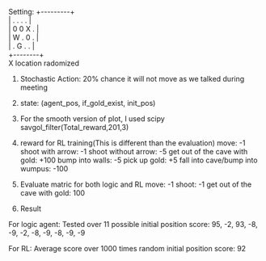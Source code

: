Setting:
+---------+  <br />
| . . . . |  <br />
| 0 0 X . |  <br />
| W . 0 . |  <br />
| . G . . |  <br />
+--------+  <br />
X location radomized

1. Stochastic Action:
	20% chance it will not move as we talked during meeting

2. state:
	(agent_pos, if_gold_exist, init_pos)

3. For the smooth version of plot, I used scipy savgol_filter(Total_reward,201,3)

4. reward for RL training(This is different than the evaluation)
move: -1
shoot with arrow: -1
shoot without arrow: -5
get out of the cave with gold: +100
bump into walls: -5
pick up gold: +5
fall into cave/bump into wumpus: -100


5. Evaluate matric for both logic and RL
move: -1
shoot: -1
get out of the cave with gold: 100

6. Result

For logic agent:
Tested over 11 possible initial position
score: 95, -2, 93, -8, -9, -2, -8, -9, -8, -9, -9

For RL:
Average score over 1000 times random initial position
score: 92


